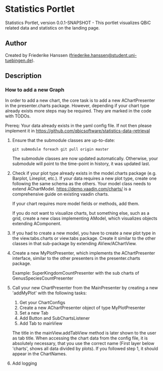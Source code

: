 # Statistics Portlet

Statistics Portlet, version 0.0.1-SNAPSHOT - This portlet visualizes QBiC related data and statistics on the landing page.


## Author

Created by Friederike Hanssen (friederike.hanssen@student.uni-tuebingen.de).

## Description

### How to add a new Graph ###

In order to add a new chart, the core task is to add a new AChartPresenter in the presenter.charts package. However,
depending if your chart type already exists more steps may be required. They are marked in the code with TODOs.

Prereq: Your data already exists in the yaml config file. If not then please implement it in https://github.com/qbicsoftware/statistics-data-retrieval

1. Ensure that the submodule classes are up-to-date:
    
    ``git submodule foreach git pull origin master``

    The submodule classes are now updated automatically. 
    Otherwise, your submodule will point to the time-point in history, it was updated last.
    
2. Check if your plot type already exists in the model.charts package (e.g. Barplot, Lineplot, etc.). 
    If your data requires a new plot type, create one following the same schema as the others. Your model class
    needs to extend AChartModel.
    https://demo.vaadin.com/charts/ is a comprehensive guide on existing vaadin charts.
    
    If your chart requires more model fields or methods, add them.
    
    If you do not want to visualize charts, but something else, such as a grid, create a new class
    implementing AModel, which visualizes objects extending AComponent. 

3. If you had to create a new model, you have to create a new plot type in the view.tabs.charts or  view.tabs
    package. Create it similar to the other classes in that sub-package by extending AView/AChartView.
    
4. Create a new MyPlotPresenter, which implements the AChartPresenter interface, similar to the other
    presenters in the presenter.charts package. 
    
    Example: SuperKingdomCountPresenter with the sub charts of GenusSpeciesCountPresenter
    
5. Call your new ChartPresenter from the MainPresenter by creating a new 'addMyPlot' with the following tasks:
    1) Get your ChartConfigs 
    2) Create a new AChartPresenter object of type MyPlotPresenter
    3) Set a new Tab 
    4) Add Button and SubChartsListener 
    5) Add Tab to mainView

    The title in the mainView.addTabView method is later shown to the user as tab title. When accessing the chart data from the config file,
    it is absolutely necessary, that you use the correct name (First layer below 'charts', shows all data divided by plots).
    If you followed step 1, it should appear in the ChartNames. 
    
6. Add logging
